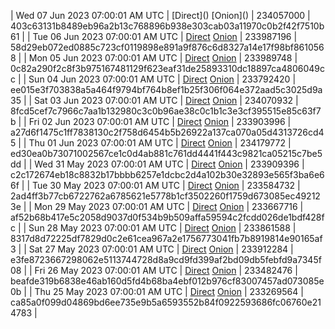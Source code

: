 | Wed 07 Jun 2023 07:00:01 AM UTC | [Direct](</body></html>) [Onion](</body></html>) | 234057000 | 403c63131b8489eb96a2b13c768896b938e303cab03a11970c0b2f42f7510b61 | 
| Tue 06 Jun 2023 07:00:01 AM UTC | [Direct](https://oshi.at/eMfb) [Onion](http://5ety7tpkim5me6eszuwcje7bmy25pbtrjtue7zkqqgziljwqy3rrikqd.onion/eMfb) | 233987196 | 58d29eb072ed0885c723cf0119898e891a9f876c6d8327a14e17f98bf8610568 | 
| Mon 05 Jun 2023 07:00:01 AM UTC | [Direct](https://oshi.at/msLB) [Onion](http://5ety7tpkim5me6eszuwcje7bmy25pbtrjtue7zkqqgziljwqy3rrikqd.onion/msLB) | 233989748 | 0c82a290f2c8f3b975167481129f623eaf31de25893310dc18897ca4806049cc | 
| Sun 04 Jun 2023 07:00:01 AM UTC | [Direct](https://oshi.at/YuJk) [Onion](http://5ety7tpkim5me6eszuwcje7bmy25pbtrjtue7zkqqgziljwqy3rrikqd.onion/YuJk) | 233792420 | ee015e3f703838a5a464f9794bf764b8ef1b25f306f064e372aad5c3025d9a35 | 
| Sat 03 Jun 2023 07:00:01 AM UTC | [Direct](https://oshi.at/otbP) [Onion](http://5ety7tpkim5me6eszuwcje7bmy25pbtrjtue7zkqqgziljwqy3rrikqd.onion/otbP) | 234070932 | 8fcd5cef7c7966c7aa1b132980c3c0b96ae38c0c1b1c3e3cf395515e85c63f7b | 
| Fri 02 Jun 2023 07:00:01 AM UTC | [Direct](https://oshi.at/XLLy) [Onion](http://5ety7tpkim5me6eszuwcje7bmy25pbtrjtue7zkqqgziljwqy3rrikqd.onion/XLLy) | 233903996 | a27d6f1475c1ff7838130c2f758d6454b5b26922a137ca070a05d4313726cd45 | 
| Thu 01 Jun 2023 07:00:01 AM UTC | [Direct](DBI) [Onion](DBI) | 234179772 | ed30ea0b73071002567ce1c0d4ab881c761dd4441f443c9821ca05215c7be5dd | 
| Wed 31 May 2023 07:00:01 AM UTC | [Direct](https://oshi.at/WkjA) [Onion](http://5ety7tpkim5me6eszuwcje7bmy25pbtrjtue7zkqqgziljwqy3rrikqd.onion/WkjA) | 233909396 | c2c172674eb18c8832b17bbbb6257e1dcbc2d4a102b30e32893e565f3ba6e66f | 
| Tue 30 May 2023 07:00:01 AM UTC | [Direct](https://oshi.at/NqEq) [Onion](http://5ety7tpkim5me6eszuwcje7bmy25pbtrjtue7zkqqgziljwqy3rrikqd.onion/NqEq) | 233584732 | 2ad4ff3b77cb6722762a6785621e5778b1cf3502260f1759d673085ec492123e | 
| Mon 29 May 2023 07:00:01 AM UTC | [Direct](https://oshi.at/fcZt) [Onion](http://5ety7tpkim5me6eszuwcje7bmy25pbtrjtue7zkqqgziljwqy3rrikqd.onion/fcZt) | 233667716 | af52b68b417e5c2058d9037d0f534b9b509affa59594c2fcdd026de1bdf428fc | 
| Sun 28 May 2023 07:00:01 AM UTC | [Direct](https://oshi.at/hQPi) [Onion](http://5ety7tpkim5me6eszuwcje7bmy25pbtrjtue7zkqqgziljwqy3rrikqd.onion/hQPi) | 233861588 | 8317d8d72225df7829d0c2e61cea967a2e1756773041fb7b8919814e90165af3 | 
| Sat 27 May 2023 07:00:01 AM UTC | [Direct](https://oshi.at/Ajxg) [Onion](http://5ety7tpkim5me6eszuwcje7bmy25pbtrjtue7zkqqgziljwqy3rrikqd.onion/Ajxg) | 233912284 | e3fe8723667298062e5113744728d8a9cd9fd399af2bd09db5febfd9a7345f08 | 
| Fri 26 May 2023 07:00:01 AM UTC | [Direct](https://oshi.at/CQTQ) [Onion](http://5ety7tpkim5me6eszuwcje7bmy25pbtrjtue7zkqqgziljwqy3rrikqd.onion/CQTQ) | 233482476 | beafde319b6838e46ab160d5fd4b68ba4ebf012b976cf83007457ad073085e0b | 
| Thu 25 May 2023 07:00:01 AM UTC | [Direct](https://oshi.at/cEez) [Onion](http://5ety7tpkim5me6eszuwcje7bmy25pbtrjtue7zkqqgziljwqy3rrikqd.onion/cEez) | 233269564 | ca85a0f099d04869bd6ee735e9b5a6593552b84f0922593686fc06760e214783 | 
